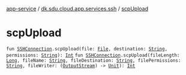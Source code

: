 [app-service](../index.md) / [dk.sdu.cloud.app.services.ssh](index.md) / [scpUpload](./scp-upload.md)

# scpUpload

`fun `[`SSHConnection`](-s-s-h-connection/index.md)`.scpUpload(file: `[`File`](http://docs.oracle.com/javase/6/docs/api/java/io/File.html)`, destination: `[`String`](https://kotlinlang.org/api/latest/jvm/stdlib/kotlin/-string/index.html)`, permissions: `[`String`](https://kotlinlang.org/api/latest/jvm/stdlib/kotlin/-string/index.html)`): `[`Int`](https://kotlinlang.org/api/latest/jvm/stdlib/kotlin/-int/index.html)
`fun `[`SSHConnection`](-s-s-h-connection/index.md)`.scpUpload(fileLength: `[`Long`](https://kotlinlang.org/api/latest/jvm/stdlib/kotlin/-long/index.html)`, fileName: `[`String`](https://kotlinlang.org/api/latest/jvm/stdlib/kotlin/-string/index.html)`, fileDestination: `[`String`](https://kotlinlang.org/api/latest/jvm/stdlib/kotlin/-string/index.html)`, filePermissions: `[`String`](https://kotlinlang.org/api/latest/jvm/stdlib/kotlin/-string/index.html)`, fileWriter: (`[`OutputStream`](http://docs.oracle.com/javase/6/docs/api/java/io/OutputStream.html)`) -> `[`Unit`](https://kotlinlang.org/api/latest/jvm/stdlib/kotlin/-unit/index.html)`): `[`Int`](https://kotlinlang.org/api/latest/jvm/stdlib/kotlin/-int/index.html)